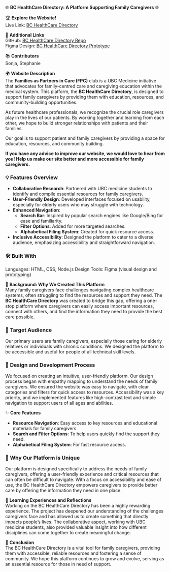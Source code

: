 🌐 **BC HealthCare Directory: A Platform Supporting Family Caregivers** 🌐

🏆 **Explore the Website!**  
Live Link: [BC HealthCare Directory](https://stephaniequon.ca/ResourcesforFamilyCaregivers/search.html)

🔗 **Additional Links**  
GitHub: [BC HealthCare Directory Repo](https://github.com/StephanieQuon/ResourcesforFamilyCaregivers)  
Figma Design: [BC HealthCare Directory Prototype](https://www.figma.com/design/h5CZYdqQOWploz87lqjGMh/FPC---Web-Design-Drafts?node-id=168-11926&t=Shju4GHIiXVZZCje-1)

📚 **Contributors**  
Sonja, Stephanie

🌍 **Website Description**  
The **Families as Partners in Care (FPC)** club is a UBC Medicine initiative that advocates for family-centred care and caregiving education within the medical system. This platform, the **BC HealthCare Directory**, is designed to support family caregivers by providing them with education, resources, and community-building opportunities.  

As future healthcare professionals, we recognize the crucial role caregivers play in the lives of our patients. By working together and learning from each other, we hope to build stronger relationships with patients and their families.  

Our goal is to support patient and family caregivers by providing a space for education, resources, and community building.

**If you have any advice to improve our website, we would love to hear from you! Help us make our site better and more accessible for family caregivers.**

### 💡 Features Overview

- **Collaborative Research**: Partnered with UBC medicine students to identify and compile essential resources for family caregivers.
- **User-Friendly Design**: Developed interfaces focused on usability, especially for elderly users who may struggle with technology.
- **Enhanced Navigation**:
  - **Search Bar**: Inspired by popular search engines like Google/Bing for ease and familiarity.
  - **Filter Options**: Added for more targeted searches.
  - **Alphabetical Filing System**: Created for quick resource access.
- **Inclusive Accessibility**: Designed the platform to cater to a diverse audience, emphasizing accessibility and straightforward navigation.

### 🛠️ Built With  
Languages: HTML, CSS, Node.js
Design Tools: Figma (visual design and prototyping)

🎯 **Background: Why We Created This Platform**  
Many family caregivers face challenges navigating complex healthcare systems, often struggling to find the resources and support they need. The **BC HealthCare Directory** was created to bridge this gap, offering a one-stop platform where caregivers can easily access important resources, connect with others, and find the information they need to provide the best care possible.

### 🎯 **Target Audience**  
Our primary users are family caregivers, especially those caring for elderly relatives or individuals with chronic conditions. We designed the platform to be accessible and useful for people of all technical skill levels.

### 🎨 **Design and Development Process**  
We focused on creating an intuitive, user-friendly platform. Our design process began with empathy mapping to understand the needs of family caregivers. We ensured the website was easy to navigate, with clear categories and filters for quick access to resources. Accessibility was a key priority, and we implemented features like high-contrast text and simple navigation to support users of all ages and abilities.

✨ **Core Features**  
- **Resource Navigation**: Easy access to key resources and educational materials for family caregivers.  
- **Search and Filter Options**: To help users quickly find the support they need.  
- **Alphabetical Filing System**: For fast resource access.

### 💖 **Why Our Platform is Unique**  
Our platform is designed specifically to address the needs of family caregivers, offering a user-friendly experience and critical resources that can often be difficult to navigate. With a focus on accessibility and ease of use, the BC HealthCare Directory empowers caregivers to provide better care by offering the information they need in one place.

📝 **Learning Experiences and Reflections**  
Working on the BC HealthCare Directory has been a highly rewarding experience. The project has deepened our understanding of the challenges caregivers face and has allowed us to create something that directly impacts people’s lives. The collaborative aspect, working with UBC medicine students, also provided valuable insight into how different disciplines can come together to create meaningful change.

💬 **Conclusion**  
The BC HealthCare Directory is a vital tool for family caregivers, providing them with accessible, reliable resources and fostering a sense of community. We hope this platform continues to grow and evolve, serving as an essential resource for those in need of support.
